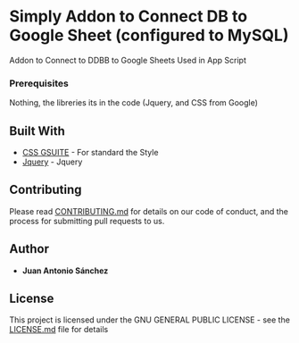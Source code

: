# Simply Addon to Connect DB to Google Sheet (configured to MySQL)

Addon to Connect to DDBB to Google Sheets
Used in App Script

### Prerequisites

Nothing, the libreries its in the code (Jquery, and CSS from Google)


## Built With

* [CSS GSUITE](https://developers.google.com/gsuite/add-ons/guides/css) - For standard the Style
* [Jquery](https://jquery.com/) - Jquery

## Contributing

Please read [CONTRIBUTING.md](https://gist.github.com/PurpleBooth/b24679402957c63ec426) for details on our code of conduct, and the process for submitting pull requests to us.

## Author

* **Juan Antonio Sánchez** 

## License

This project is licensed under the GNU GENERAL PUBLIC LICENSE - see the [LICENSE.md](LICENSE.md) file for details
